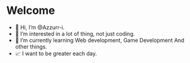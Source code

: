 # Welcome

- 👋 Hi, I’m @Azzurr-i.
- 📕 I’m interested in a lot of thing, not just coding.
- 🌱 I’m currently learning Web development, Game Development And other things.
- 📈 I want to be greater each day.


<!---
Azzurr-i/Azzurr-i is a ✨ special ✨ repository because its `README.md` (this file) appears on your GitHub profile.
You can click the Preview link to take a look at your changes.
--->
